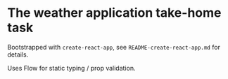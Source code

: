 # The weather application take-home task

Bootstrapped with `create-react-app`, see `README-create-react-app.md` for details.

Uses Flow for static typing / prop validation.
